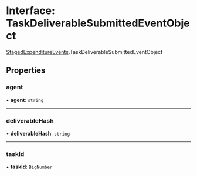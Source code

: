 # Interface: TaskDeliverableSubmittedEventObject

[StagedExpenditureEvents](../modules/StagedExpenditureEvents.md).TaskDeliverableSubmittedEventObject

## Properties

### agent

• **agent**: `string`

___

### deliverableHash

• **deliverableHash**: `string`

___

### taskId

• **taskId**: `BigNumber`
